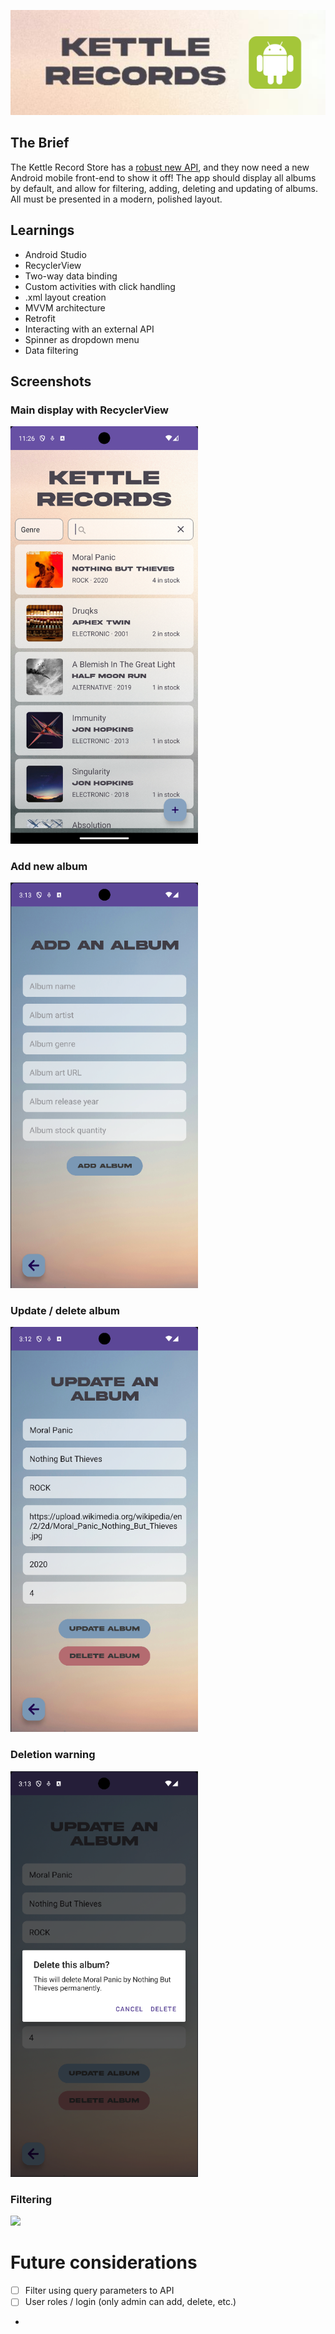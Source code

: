 ![readme_banner.png](readme-res/readme_banner.png)
## The Brief
The Kettle Record Store has a [robust new API](https://github.com/s-kettle/record-shop-api), and they now
need a new Android mobile front-end to show it off! The app should
display all albums by default, and allow for filtering, adding, deleting
and updating of albums. All must be presented in a modern, polished layout.

## Learnings
- Android Studio
- RecyclerView
- Two-way data binding
- Custom activities with click handling
- .xml layout creation
- MVVM architecture
- Retrofit
- Interacting with an external API
- Spinner as dropdown menu
- Data filtering

## Screenshots

### Main display with RecyclerView
<img src="readme-res/main.png" width="300">

### Add new album
<img src="readme-res/add_album_screenshot.png" width="300">

### Update / delete album
<img src="readme-res/update_screenshot.png" width="300">

### Deletion warning
<img src="readme-res/delete_warning_screenshot.png" width="300">

### Filtering
<img src="readme-res/filter.gif" width="300">

# Future considerations
- [ ] Filter using query parameters to API
- [ ] User roles / login (only admin can add, delete, etc.)
- 


